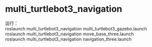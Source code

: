 # multi_turtlebot3_navigation
运行：  
roslaunch multi_turtlebot3_navigation multi_turtlebot3_gazebo.launch  
roslaunch multi_turtlebot3_navigation move_base_three.launch  
roslaunch multi_turtlebot3_navigation navigation_three.launch  
